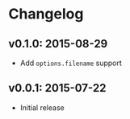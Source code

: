# Changelog

## v0.1.0: 2015-08-29

- Add `options.filename` support

## v0.0.1: 2015-07-22

- Initial release
